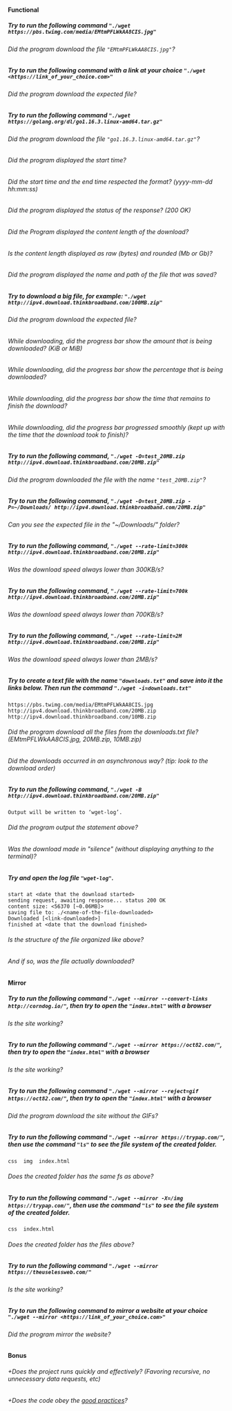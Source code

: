 #### Functional

##### Try to run the following command `"./wget https://pbs.twimg.com/media/EMtmPFLWkAA8CIS.jpg"`

###### Did the program download the file `"EMtmPFLWkAA8CIS.jpg"`?

##### Try to run the following command with a link at your choice `"./wget <https://link_of_your_choice.com>"`

###### Did the program download the expected file?

##### Try to run the following command `"./wget https://golang.org/dl/go1.16.3.linux-amd64.tar.gz"`

###### Did the program download the file `"go1.16.3.linux-amd64.tar.gz"`?

###### Did the program displayed the start time?

###### Did the start time and the end time respected the format? (yyyy-mm-dd hh:mm:ss)

###### Did the program displayed the status of the response? (200 OK)

###### Did the Program displayed the content length of the download?

###### Is the content length displayed as raw (bytes) and rounded (Mb or Gb)?

###### Did the program displayed the name and path of the file that was saved?

##### Try to download a big file, for example: `"./wget http://ipv4.download.thinkbroadband.com/100MB.zip"`

###### Did the program download the expected file?

###### While downloading, did the progress bar show the amount that is being downloaded? (KiB or MiB)

###### While downloading, did the progress bar show the percentage that is being downloaded?

###### While downloading, did the progress bar show the time that remains to finish the download?

###### While downloading, did the progress bar progressed smoothly (kept up with the time that the download took to finish)?

##### Try to run the following command, `"./wget -O=test_20MB.zip http://ipv4.download.thinkbroadband.com/20MB.zip"`

###### Did the program downloaded the file with the name `"test_20MB.zip"`?

##### Try to run the following command, `"./wget -O=test_20MB.zip -P=~/Downloads/ http://ipv4.download.thinkbroadband.com/20MB.zip"`

###### Can you see the expected file in the "~/Downloads/" folder?

##### Try to run the following command, `"./wget --rate-limit=300k http://ipv4.download.thinkbroadband.com/20MB.zip"`

###### Was the download speed always lower than 300KB/s?

##### Try to run the following command, `"./wget --rate-limit=700k http://ipv4.download.thinkbroadband.com/20MB.zip"`

###### Was the download speed always lower than 700KB/s?

##### Try to run the following command, `"./wget --rate-limit=2M http://ipv4.download.thinkbroadband.com/20MB.zip"`

###### Was the download speed always lower than 2MB/s?

##### Try to create a text file with the name `"downloads.txt"` and save into it the links below. Then run the command `"./wget -i=downloads.txt"`

```
https://pbs.twimg.com/media/EMtmPFLWkAA8CIS.jpg
http://ipv4.download.thinkbroadband.com/20MB.zip
http://ipv4.download.thinkbroadband.com/10MB.zip
```

###### Did the program download all the files from the downloads.txt file? (EMtmPFLWkAA8CIS.jpg, 20MB.zip, 10MB.zip)

###### Did the downloads occurred in an asynchronous way? (tip: look to the download order)

##### Try to run the following command, `"./wget -B http://ipv4.download.thinkbroadband.com/20MB.zip"`

```
Output will be written to ‘wget-log’.
```

###### Did the program output the statement above?

###### Was the download made in "silence" (without displaying anything to the terminal)?

##### Try and open the log file `"wget-log"`.

```
start at <date that the download started>
sending request, awaiting response... status 200 OK
content size: <56370 [~0.06MB]>
saving file to: ./<name-of-the-file-downloaded>
Downloaded [<link-downloaded>]
finished at <date that the download finished>
```

###### Is the structure of the file organized like above?

###### And if so, was the file actually downloaded?

#### Mirror

##### Try to run the following command `"./wget --mirror --convert-links http://corndog.io/"`, then try to open the `"index.html"` with a browser

###### Is the site working?

##### Try to run the following command `"./wget --mirror https://oct82.com/"`, then try to open the `"index.html"` with a browser

###### Is the site working?

##### Try to run the following command `"./wget --mirror --reject=gif https://oct82.com/"`, then try to open the `"index.html"` with a browser

###### Did the program download the site without the GIFs?

##### Try to run the following command `"./wget --mirror https://trypap.com/"`, then use the command `"ls"` to see the file system of the created folder.

```
css  img  index.html
```

###### Does the created folder has the same fs as above?

##### Try to run the following command `"./wget --mirror -X=/img https://trypap.com/"`, then use the command `"ls"` to see the file system of the created folder.

```
css  index.html
```

###### Does the created folder has the files above?

##### Try to run the following command `"./wget --mirror https://theuselessweb.com/"`

###### Is the site working?

##### Try to run the following command to mirror a website at your choice `"./wget --mirror <https://link_of_your_choice.com>"`

###### Did the program mirror the website?

#### Bonus

###### +Does the project runs quickly and effectively? (Favoring recursive, no unnecessary data requests, etc)

###### +Does the code obey the [good practices](https://public.01-edu.org/subjects/good-practices/README.md)?
